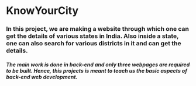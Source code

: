 # KnowYourCity
### In this project, we are making a website through which one can get the details of various states in India. Also inside a state, one can also search for various districts in it and can get the details.
##### The main work is done in _back-end_ and only three webpages are required to be built. Hence, this projects is meant to teach us the basic aspects of back-end web development.
